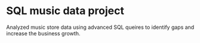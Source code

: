 # SQL music data project
Analyzed music store data using advanced SQL queires to identify gaps and increase the business growth.
